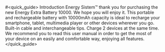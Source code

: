 #<quick_guide> Introduction
Energy Sistem™ thank you for purchasing the new Energy Extra Battery 10000. We hope you will
enjoy it. This portable and rechargeable battery with 10000mAh capacity is ideal to recharge
your smartphone, tablet, multimedia player or other devices wherever you go. Built-in cable and interchangeable tips. Charge 2 devices at the same time.
We recommend you to read this user manual in order to get the most of your device on an easily
and comfortable way, enjoying all features.
</quick_guide>